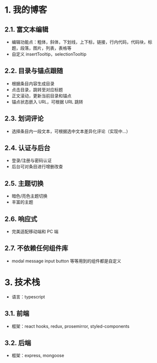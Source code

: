# 1. 我的博客

## 2.1. 富文本编辑

- 编辑功能点：粗体，斜体，下划线，上下标，链接，行内代码，代码块，标题，段落，图片，列表，表格等
- 自定义 insertTooltip，selectionTooltip

## 2.2. 目录与锚点跟随

- 根据条目内容生成目录
- 点击目录，跳转至对应标题
- 正文滚动，更新当前目录和锚点
- 锚点状态嵌入 URL，可根据 URL 跳转

## 2.3. 划词评论

- 选择条目内一段文本，可根据选中文本差异化评论（实现中...）

## 2.4. 认证与后台

- 登录/注册与密码认证
- 后台可对条目进行增删改查

## 2.5. 主题切换

- 暗色/亮色主题切换
- 丰富的主题

## 2.6. 响应式

- 完美适配移动端和 PC 端

## 2.7. 不依赖任何组件库

- modal message input button 等等用到的组件都是自定义

# 3. 技术栈

- 语言：typescript

## 3.1. 前端

- 框架：react hooks, redux, prosemirror, styled-components

## 3.2. 后端

- 框架：express, mongoose
